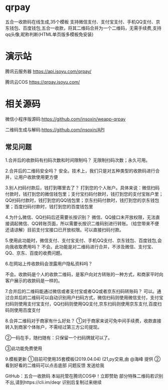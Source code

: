 # qrpay
五合一收款码在线生成,35个模板 支持微信支付、支付宝支付、手机QQ支付、京东钱包、百度钱包,五合一收款，将其二维码合并为一个二维码，无需手续费,支持qq头像,昵称判断(HTML单页版多模板免安装)
# 演示站
腾讯云服务器 https://api.isoyu.com/qrpay/ 

腾讯云COS https://qrpay.isoyu.com/

# 相关源码
微信小程序版源码:https://github.com/insoxin/weapp-qrpay

二维码生成与解码:https://github.com/insoxin/API
## 常见问题
1.合并后的收款码有扫码次数和时间限制吗？
无限制扫码次数；永久可用。

2.合并后的二维码安全吗？
安全。技术上，我们只是对五种类型的收款码进行合并，让用户收款使用更方便

3.别人扫码付款后，钱打到哪里去了？
打到您的个人账户。具体来说：微信扫码付款时，钱打到您的微信钱包里；支付宝扫码付款时，钱打到您的支付宝账户里；QQ扫码付款时，钱打到您的QQ钱包里；京东扫码付款时，钱打到您的京东钱包里；百度扫码付款时，钱打到您的百度钱包里

4.为什么微信、QQ扫码后还需要长按识别？
微信、QQ接口未开放权限，无法直接调起微信、QQ转账页面，所以需要长按识二维码别进行转账。（给您带来不便还请谅解）目前支付宝接口已开放权限。可以直接扫码付款。

5.使用此功能时，微信支付、支付宝支付、手机QQ支付、京东钱包、百度钱包,会向我收取费用吗？
不会。此功能是对二维码进行合并，不涉及微信、支付宝、QQ、京东、百度的收费问题。

6.在网站上传收款码会泄露用户隐私资料吗？

不会。收款码是个人的收款二维码，是客户向对方转账的一种方式，和商家平时向客户展示的收款码是一样的。

7.合并后的二维码能通过微信或者支付宝或者QQ或者京东扫码转账码？
可以。通过合并后的二维码可以自动识别用户扫码方式，微信扫码则使用微信支付，支付宝扫码则使用支付宝支付，QQ扫码则使用QQ支付,京东扫码则使用京东支付,百度扫码则使用百度支付

8.合并二维码对于商家有什么好处？
①对于商家来说可免中间手续费，收款直接转入到商家个体账户，不需经过第三方公司提现。

②一码在手，随扫随有：只保留一个扫码牌就可以了。

③此功能免费使用

9.模板更新
①目前可使用35套模板(2019.04.04)
(21,py交易,由 @海峰 提供
②看到好看的二维码可以点击底部 问题反馈 发送给我

GitHub：五合一收款码 
本站托管在腾讯COS中！立即赞助 
部分特殊二维码若识别不出,请到https://cli.im/deqr 识别后复制过来继续
